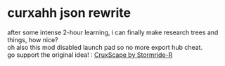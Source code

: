 # curxahh json rewrite

after some intense 2-hour learning, i can finally make research trees and things, how nice?  
oh also this mod disabled launch pad so no more export hub cheat.  
go support the original idea! : [CruxScape by Stormride-R](https://github.com/Stormride-R/Cruxscape-Takeover)
